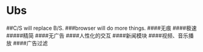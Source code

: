 # Ubs
##C/S will replace B/S.
###browser will do more things.
####无痕 
####极速 
#####精简
####无广告
####人性化的交互
####新闻模块
####视频、音乐播放
####广告过滤
